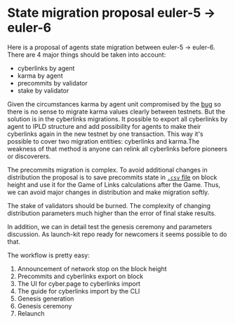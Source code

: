 # State migration proposal euler-5 -> euler-6

Here is a proposal of agents state migration between euler-5 -> euler-6. There are 4 major things should be taken into account:

- cyberlinks by agent
- karma by agent
- precommits by validator
- stake by validator

Given the circumstances karma by agent unit compromised by the [bug](https://github.com/cybercongress/cyberd/issues/460) so there is no sense to migrate karma values clearly between testnets. But the solution is in the cyberlinks migrations. It possible to export all cyberlinks by agent to IPLD structure and add possibility for agents to make their cyberlinks again in the new testnet by one transaction. This way it's possible to cover two migration entities: cyberlinks and karma.The weakness of that method is anyone can relink all cyberlinks before pioneers or discoverers. 


The precommits migration is complex. To avoid additional changes in distribution the proposal is to save precommits state in [`.csv` file](https://github.com/cybercongress/launch-kit/tree/0.1.0/game_rewards_calculations) on block height and use it for the Game of Links calculations after the Game. Thus, we can avoid major changes in distribution and make migration softly. 

The stake of validators should be burned. The complexity of changing distribution parameters much higher than the error of final stake results. 

In addition, we can in detail test the genesis ceremony and parameters discussion. As launch-kit repo ready for newcomers it seems possible to do that.

The workflow is pretty easy:

1. Announcement of network stop on the block height
2. Precommits and cyberlinks export on block
3. The UI for cyber.page to cyberlinks import
4. The guide for cyberlinks import by the CLI
5. Genesis generation
6. Genesis ceremony
7. Relaunch
